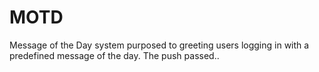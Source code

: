 # MOTD
Message of the Day system purposed to greeting users logging in with a predefined message of the day. The push passed..
